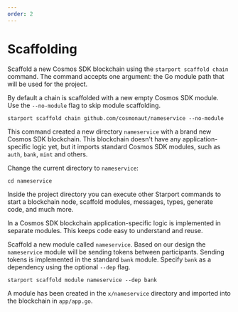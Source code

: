 ```yaml
---
order: 2
---
```


# Scaffolding

Scaffold a new Cosmos SDK blockchain using the `starport scaffold chain` command. The command accepts one argument: the Go module path that will be used for the project.

By default a chain is scaffolded with a new empty Cosmos SDK module. Use the `--no-module` flag to skip module scaffolding.

```
starport scaffold chain github.com/cosmonaut/nameservice --no-module
```

This command created a new directory `nameservice` with a brand new Cosmos SDK blockchain. This blockchain doesn't have any application-specific logic yet, but it imports standard Cosmos SDK modules, such as `auth`, `bank`, `mint` and others.

Change the current directory to `nameservice`:

```
cd nameservice
```

Inside the project directory you can execute other Starport commands to start a blockchain node, scaffold modules, messages, types, generate code, and much more.

In a Cosmos SDK blockchain application-specific logic is implemented in separate modules. This keeps code easy to understand and reuse.

Scaffold a new module called `nameservice`. Based on our design the `nameservice` module will be sending tokens between participants. Sending tokens is implemented in the standard `bank` module. Specify `bank` as a dependency using the optional `--dep` flag.

```
starport scaffold module nameservice --dep bank
```

A module has been created in the `x/nameservice` directory and imported into the blockchain in `app/app.go`.